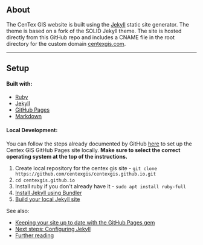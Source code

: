 ## About

The CenTex GIS website is built using the [Jekyll](http://jekyllrb.com/docs/home/) static site generator. The theme is based on a fork of the SOLID Jekyll theme. The site is hosted directly from this GitHub repo and includes a CNAME file in the root directory for the custom domain [centexgis.com](http://centexgis.com).

------------------------
## Setup

#### Built with:

- [Ruby](https://www.ruby-lang.org/en/)
- [Jekyll](https://jekyllrb.com/)
- [GitHub Pages](https://pages.github.com/)
- [Markdown](https://daringfireball.net/projects/markdown/syntax)

#### Local Development:

You can follow the steps already documented by GitHub [here](https://help.github.com/articles/setting-up-your-github-pages-site-locally-with-jekyll/) to set up the Centex GIS GitHub Pages site locally.
**Make sure to select the correct operating system at the top of the instructions.**

1. Create local repository for the centex gis site - `git clone https://github.com/centexgis/centexgis.github.io.git`
1. `cd centexgis.github.io`
1. Install ruby if you don't already have it - `sudo apt install ruby-full`
1. [Install Jekyll using Bundler](https://help.github.com/articles/setting-up-your-github-pages-site-locally-with-jekyll/#step-2-install-jekyll-using-bundler)
1. [Build your local Jekyll site](https://help.github.com/articles/setting-up-your-github-pages-site-locally-with-jekyll/#step-4-build-your-local-jekyll-site)


See also:
 - [Keeping your site up to date with the GitHub Pages gem](https://help.github.com/articles/setting-up-your-github-pages-site-locally-with-jekyll/#keeping-your-site-up-to-date-with-the-github-pages-gem)
 - [Next steps: Configuring Jekyll](https://help.github.com/articles/setting-up-your-github-pages-site-locally-with-jekyll/#next-steps-configuring-jekyll)
 - [Further reading](https://help.github.com/articles/setting-up-your-github-pages-site-locally-with-jekyll/#further-reading)

